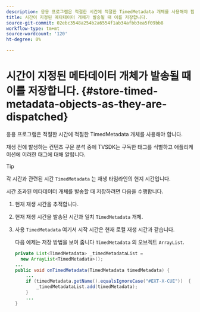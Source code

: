 ```yaml
---
description: 응용 프로그램은 적절한 시간에 적절한 TimedMetadata 개체를 사용해야 합니다.
title: 시간이 지정된 메타데이터 개체가 발송될 때 이를 저장합니다.
source-git-commit: 02ebc3548a254b2a6554f1ab34afbb3ea5f09bb8
workflow-type: tm+mt
source-wordcount: '120'
ht-degree: 0%

---
```


# 시간이 지정된 메타데이터 개체가 발송될 때 이를 저장합니다. {#store-timed-metadata-objects-as-they-are-dispatched}

응용 프로그램은 적절한 시간에 적절한 TimedMetadata 개체를 사용해야 합니다.

재생 전에 발생하는 컨텐츠 구문 분석 중에 TVSDK는 구독한 태그를 식별하고 애플리케이션에 이러한 태그에 대해 알립니다.

>[!TIP]
>
>각 시간과 관련된 시간 `TimedMetadata` 는 재생 타임라인의 현지 시간입니다.

시간 초과된 메타데이터 개체를 발송할 때 저장하려면 다음을 수행합니다.

1. 현재 재생 시간을 추적합니다.
1. 현재 재생 시간을 발송된 시간과 일치 `TimedMetadata` 개체.

1. 사용 `TimedMetadata` 여기서 시작 시간은 현재 로컬 재생 시간과 같습니다.

   다음 예제는 저장 방법을 보여 줍니다 `TimedMetadata` 의 오브젝트 `ArrayList`.

   ```java
   private List<TimedMetadata> _timedMetadataList =  
     new ArrayList<TimedMetadata>(); 
   ... 
   public void onTimedMetadata(TimedMetadata timedMetadata) { 
       ... 
       if (timedMetadata.getName().equalsIgnoreCase("#EXT-X-CUE"))  { 
           _timedMetadataList.add(timedMetadata); 
       } 
       ... 
   }
   ```
